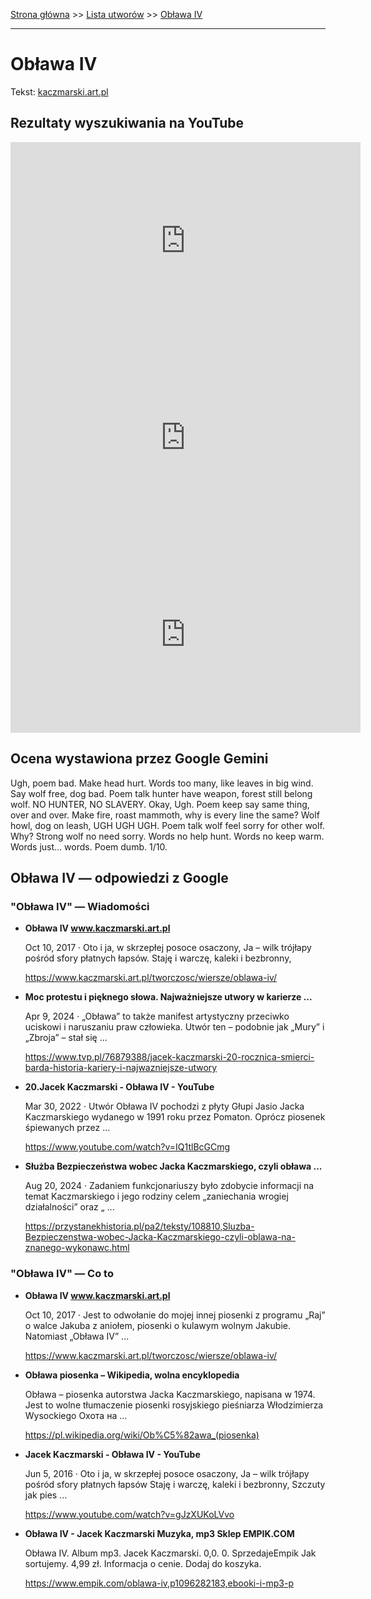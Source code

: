[Strona główna](../index.md) >> [Lista utworów](../list.md) >> [Obława IV](370.md)

---

# Obława IV

Tekst: [kaczmarski.art.pl](https://www.kaczmarski.art.pl/tworczosc/wiersze/oblawa-iv/)

## Rezultaty wyszukiwania na YouTube

<iframe width="560" height="315" src="https://www.youtube.com/embed/bHXuEyq3EUw?si=IdontcarewhotheIRSsendsImnotpayingtaxes" title="YouTube video player" frameborder="0" allow="accelerometer; autoplay; clipboard-write; encrypted-media; gyroscope; picture-in-picture; web-share" referrerpolicy="strict-origin-when-cross-origin" allowfullscreen></iframe>

<iframe width="560" height="315" src="https://www.youtube.com/embed/NTNcxGVgn9I?si=IdontcarewhotheIRSsendsImnotpayingtaxes" title="YouTube video player" frameborder="0" allow="accelerometer; autoplay; clipboard-write; encrypted-media; gyroscope; picture-in-picture; web-share" referrerpolicy="strict-origin-when-cross-origin" allowfullscreen></iframe>

<iframe width="560" height="315" src="https://www.youtube.com/embed/gJzXUKoLVvo?si=IdontcarewhotheIRSsendsImnotpayingtaxes" title="YouTube video player" frameborder="0" allow="accelerometer; autoplay; clipboard-write; encrypted-media; gyroscope; picture-in-picture; web-share" referrerpolicy="strict-origin-when-cross-origin" allowfullscreen></iframe>

## Ocena wystawiona przez Google Gemini

Ugh, poem bad. Make head hurt. Words too many, like leaves in big wind. Say wolf free, dog bad. Poem talk hunter have weapon, forest still belong wolf. NO HUNTER, NO SLAVERY. Okay, Ugh. Poem keep say same thing, over and over. Make fire, roast mammoth, why is every line the same? Wolf howl, dog on leash, UGH UGH UGH. Poem talk wolf feel sorry for other wolf. Why? Strong wolf no need sorry. Words no help hunt. Words no keep warm. Words just... words. Poem dumb. 1/10.


## Obława IV — odpowiedzi z Google

### "Obława IV" — Wiadomości

- **Obława IV www.kaczmarski.art.pl**

    Oct 10, 2017  ·  Oto i ja, w skrzepłej posoce osaczony, Ja – wilk trójłapy pośród sfory płatnych łapsów. Staję i warczę, kaleki i bezbronny, 

   <https://www.kaczmarski.art.pl/tworczosc/wiersze/oblawa-iv/>
- **Moc protestu i pięknego słowa. Najważniejsze utwory w karierze ...**

    Apr 9, 2024  ·  „Obława” to także manifest artystyczny przeciwko uciskowi i naruszaniu praw człowieka. Utwór ten – podobnie jak „Mury” i „Zbroja” – stał się ... 

   <https://www.tvp.pl/76879388/jacek-kaczmarski-20-rocznica-smierci-barda-historia-kariery-i-najwazniejsze-utwory>
- **20.Jacek Kaczmarski - Obława IV - YouTube**

    Mar 30, 2022  ·  Utwór Obława IV pochodzi z płyty Głupi Jasio Jacka Kaczmarskiego wydanego w 1991 roku przez Pomaton. Oprócz piosenek śpiewanych przez ... 

   <https://www.youtube.com/watch?v=IQ1tlBcGCmg>
- **Służba Bezpieczeństwa wobec Jacka Kaczmarskiego, czyli obława ...**

    Aug 20, 2024  ·  Zadaniem funkcjonariuszy było zdobycie informacji na temat Kaczmarskiego i jego rodziny celem „zaniechania wrogiej działalności” oraz „ ... 

   <https://przystanekhistoria.pl/pa2/teksty/108810,Sluzba-Bezpieczenstwa-wobec-Jacka-Kaczmarskiego-czyli-oblawa-na-znanego-wykonawc.html>

### "Obława IV" — Co to

- **Obława IV www.kaczmarski.art.pl**

    Oct 10, 2017  ·  Jest to odwołanie do mojej innej piosenki z programu „Raj” o walce Jakuba z aniołem, piosenki o kulawym wolnym Jakubie. Natomiast „Obława IV” ... 

   <https://www.kaczmarski.art.pl/tworczosc/wiersze/oblawa-iv/>
- **Obława piosenka – Wikipedia, wolna encyklopedia**

    Obława – piosenka autorstwa Jacka Kaczmarskiego, napisana w 1974. Jest to wolne tłumaczenie piosenki rosyjskiego pieśniarza Włodzimierza Wysockiego Охота на ... 

   <https://pl.wikipedia.org/wiki/Ob%C5%82awa_(piosenka)>
- **Jacek Kaczmarski - Obława IV - YouTube**

    Jun 5, 2016  ·  Oto i ja, w skrzepłej posoce osaczony, Ja – wilk trójłapy pośród sfory płatnych łapsów Staję i warczę, kaleki i bezbronny, Szczuty jak pies ... 

   <https://www.youtube.com/watch?v=gJzXUKoLVvo>
- **Obława IV - Jacek Kaczmarski  Muzyka, mp3 Sklep EMPIK.COM**

    Obława IV. Album mp3. Jacek Kaczmarski. 0,0. 0. SprzedajeEmpik Jak sortujemy. 4,99 zł. Informacja o cenie. Dodaj do koszyka. 

   <https://www.empik.com/oblawa-iv,p1096282183,ebooki-i-mp3-p>

